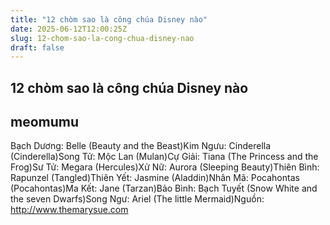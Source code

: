 ```yaml
---
title: "12 chòm sao là công chúa Disney nào"
date: 2025-06-12T12:00:25Z
slug: 12-chom-sao-la-cong-chua-disney-nao
draft: false
---
```


## 12 chòm sao là công chúa Disney nào

## meomumu

Bạch Dương: Belle (Beauty and the Beast)Kim Ngưu: Cinderella (Cinderella)Song Tử: Mộc Lan (Mulan)Cự Giải: Tiana (The Princess and the Frog)Sư Tử: Megara (Hercules)Xử Nữ: Aurora (Sleeping Beauty)Thiên Bình: Rapunzel (Tangled)Thiên Yết: Jasmine (Aladdin)Nhân Mã: Pocahontas (Pocahontas)Ma Kết: Jane (Tarzan)Bảo Bình: Bạch Tuyết (Snow White and the seven Dwarfs)Song Ngư: Ariel (The little Mermaid)Nguồn: http://www.themarysue.com